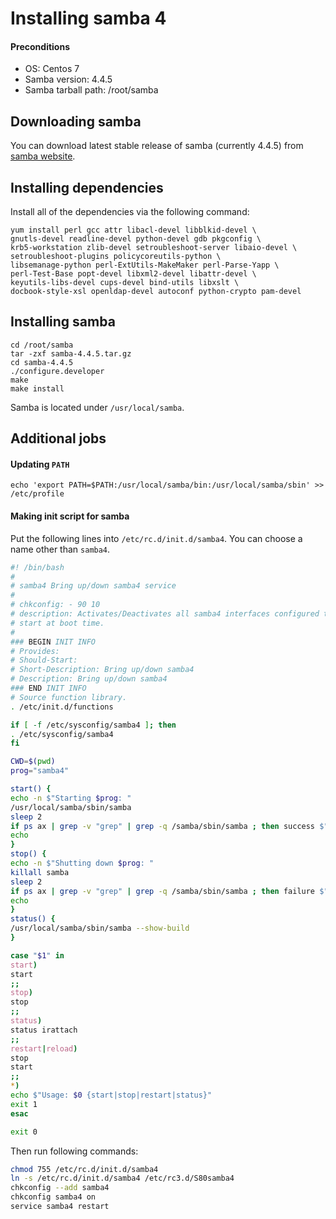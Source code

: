 Installing samba 4
====


#### Preconditions
* OS: Centos 7
* Samba version: 4.4.5
* Samba tarball path: /root/samba


Downloading samba
----
You can download latest stable release of samba (currently 4.4.5) from [samba website](https://www.samba.org/).


Installing dependencies
----
Install all of the dependencies via the following command:
```
yum install perl gcc attr libacl-devel libblkid-devel \
gnutls-devel readline-devel python-devel gdb pkgconfig \
krb5-workstation zlib-devel setroubleshoot-server libaio-devel \
setroubleshoot-plugins policycoreutils-python \
libsemanage-python perl-ExtUtils-MakeMaker perl-Parse-Yapp \
perl-Test-Base popt-devel libxml2-devel libattr-devel \
keyutils-libs-devel cups-devel bind-utils libxslt \
docbook-style-xsl openldap-devel autoconf python-crypto pam-devel
```


Installing samba
----
```
cd /root/samba
tar -zxf samba-4.4.5.tar.gz
cd samba-4.4.5
./configure.developer
make
make install
```
Samba is located under `/usr/local/samba`.


Additional jobs
----

#### Updating `PATH`
```
echo 'export PATH=$PATH:/usr/local/samba/bin:/usr/local/samba/sbin' >> /etc/profile
```

#### Making init script for samba
Put the following lines into `/etc/rc.d/init.d/samba4`. You can choose a name other than `samba4`.
```bash
#! /bin/bash
#
# samba4 Bring up/down samba4 service
#
# chkconfig: - 90 10
# description: Activates/Deactivates all samba4 interfaces configured to \
# start at boot time.
#
### BEGIN INIT INFO
# Provides:
# Should-Start:
# Short-Description: Bring up/down samba4
# Description: Bring up/down samba4
### END INIT INFO
# Source function library.
. /etc/init.d/functions

if [ -f /etc/sysconfig/samba4 ]; then
. /etc/sysconfig/samba4
fi

CWD=$(pwd)
prog="samba4"

start() {
echo -n $"Starting $prog: "
/usr/local/samba/sbin/samba
sleep 2
if ps ax | grep -v "grep" | grep -q /samba/sbin/samba ; then success $"samba4 startup"; else failure $"samba4 startup"; fi
echo
}
stop() {
echo -n $"Shutting down $prog: "
killall samba
sleep 2
if ps ax | grep -v "grep" | grep -q /samba/sbin/samba ; then failure $"samba4 shutdown"; else success $"samba4 shutdown"; fi
echo
}
status() {
/usr/local/samba/sbin/samba --show-build
}

case "$1" in
start)
start
;;
stop)
stop
;;
status)
status irattach
;;
restart|reload)
stop
start
;;
*)
echo $"Usage: $0 {start|stop|restart|status}"
exit 1
esac

exit 0
```
Then run following commands:
```bash
chmod 755 /etc/rc.d/init.d/samba4
ln -s /etc/rc.d/init.d/samba4 /etc/rc3.d/S80samba4
chkconfig --add samba4
chkconfig samba4 on
service samba4 restart
```

